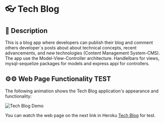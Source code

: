 #  👓 Tech Blog

## 📄 Description

This is a blog app where developers can publish their blog and comment others developer´s posts about about technical concepts, recent advancements, and new technologies (Content Management System-CMS). The app use the Model-View-Controller architecture. Handlelbars for views, mysql-sequelize packages for models and express appi for controllers.

## ⚙⚙ Web Page Functionality TEST


The following animation shows the Tech Blog application's appearance and functionality:

![Tech Blog Demo](./assets/images/weatherDashboard.gif)

You can watch the web page on the next link in Heroku [Tech Blog](https://marcogonzalezguzman77.github.io/weatherDashboard/) for test.



